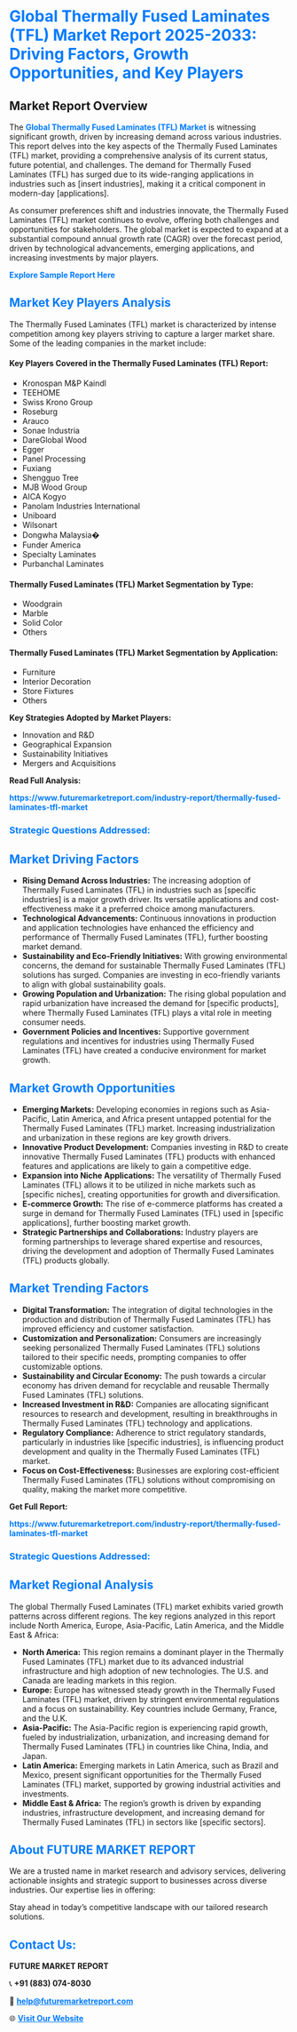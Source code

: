 <h1 style="color: #007BFF;">Global Thermally Fused Laminates (TFL) Market Report 2025-2033: Driving Factors, Growth Opportunities, and Key Players</h1>

<section id="overview">
<h2>Market Report Overview</h2>
<p>The <a href="https://www.futuremarketreport.com/industry-report/thermally-fused-laminates-tfl-market" style="color: #007BFF; text-decoration: none;"><strong>Global Thermally Fused Laminates (TFL) Market</strong></a> is witnessing significant growth, driven by increasing demand across various industries. This report delves into the key aspects of the Thermally Fused Laminates (TFL) market, providing a comprehensive analysis of its current status, future potential, and challenges. The demand for Thermally Fused Laminates (TFL) has surged due to its wide-ranging applications in industries such as [insert industries], making it a critical component in modern-day [applications].</p>
<p>As consumer preferences shift and industries innovate, the Thermally Fused Laminates (TFL) market continues to evolve, offering both challenges and opportunities for stakeholders. The global market is expected to expand at a substantial compound annual growth rate (CAGR) over the forecast period, driven by technological advancements, emerging applications, and increasing investments by major players.</p>
</section>

<section id="overview">
<p><a href="https://www.futuremarketreport.com/request-sample/reportId=97052" style="color: #007BFF; text-decoration: none;"><strong>Explore Sample Report Here</strong></a></p>
</section>

<section id="key-players">
<h2 style="color: #007BFF;">Market Key Players Analysis</h2>
<p>The Thermally Fused Laminates (TFL) market is characterized by intense competition among key players striving to capture a larger market share. Some of the leading companies in the market include:</p>
<h4>Key Players Covered in the Thermally Fused Laminates (TFL) Report:</h4>
<ul><li>Kronospan M&amp;P Kaindl</li><li>TEEHOME</li><li>Swiss Krono Group</li><li>Roseburg</li><li>Arauco</li><li>Sonae Industria</li><li>DareGlobal Wood</li><li>Egger</li><li>Panel Processing</li><li>Fuxiang</li><li>Shengguo Tree</li><li>MJB Wood Group</li><li>AICA Kogyo</li><li>Panolam Industries International</li><li>Uniboard</li><li>Wilsonart</li><li>Dongwha Malaysia�</li><li>Funder America</li><li>Specialty Laminates</li><li>Purbanchal Laminates</li></ul>
<h4>Thermally Fused Laminates (TFL) Market Segmentation by Type:</h4>
<ul><li>Woodgrain</li><li>Marble</li><li>Solid Color</li><li>Others</li></ul>

<h4>Thermally Fused Laminates (TFL) Market Segmentation by Application:</h4>
<ul><li>Furniture</li><li>Interior Decoration</li><li>Store Fixtures</li><li>Others</li></ul>
<p><strong>Key Strategies Adopted by Market Players:</strong></p>
<ul>
<li>Innovation and R&D</li>
<li>Geographical Expansion</li>
<li>Sustainability Initiatives</li>
<li>Mergers and Acquisitions</li>
</ul>
</section>

<section>
<p><strong>Read Full Analysis: </strong></p><a href="https://www.futuremarketreport.com/industry-report/thermally-fused-laminates-tfl-market" style="color: #007BFF; text-decoration: none;"><strong>https://www.futuremarketreport.com/industry-report/thermally-fused-laminates-tfl-market</strong></a>
<h3 style="color: #007BFF;">Strategic Questions Addressed:</h3>
</section>

<section id="driving-factors">
<h2 style="color: #007BFF;">Market Driving Factors</h2>
<ul>
<li><strong>Rising Demand Across Industries:</strong> The increasing adoption of Thermally Fused Laminates (TFL) in industries such as [specific industries] is a major growth driver. Its versatile applications and cost-effectiveness make it a preferred choice among manufacturers.</li>
<li><strong>Technological Advancements:</strong> Continuous innovations in production and application technologies have enhanced the efficiency and performance of Thermally Fused Laminates (TFL), further boosting market demand.</li>
<li><strong>Sustainability and Eco-Friendly Initiatives:</strong> With growing environmental concerns, the demand for sustainable Thermally Fused Laminates (TFL) solutions has surged. Companies are investing in eco-friendly variants to align with global sustainability goals.</li>
<li><strong>Growing Population and Urbanization:</strong> The rising global population and rapid urbanization have increased the demand for [specific products], where Thermally Fused Laminates (TFL) plays a vital role in meeting consumer needs.</li>
<li><strong>Government Policies and Incentives:</strong> Supportive government regulations and incentives for industries using Thermally Fused Laminates (TFL) have created a conducive environment for market growth.</li>
</ul>
</section>

<section id="growth-opportunities">
<h2 style="color: #007BFF;">Market Growth Opportunities</h2>
<ul>
<li><strong>Emerging Markets:</strong> Developing economies in regions such as Asia-Pacific, Latin America, and Africa present untapped potential for the Thermally Fused Laminates (TFL) market. Increasing industrialization and urbanization in these regions are key growth drivers.</li>
<li><strong>Innovative Product Development:</strong> Companies investing in R&D to create innovative Thermally Fused Laminates (TFL) products with enhanced features and applications are likely to gain a competitive edge.</li>
<li><strong>Expansion into Niche Applications:</strong> The versatility of Thermally Fused Laminates (TFL) allows it to be utilized in niche markets such as [specific niches], creating opportunities for growth and diversification.</li>
<li><strong>E-commerce Growth:</strong> The rise of e-commerce platforms has created a surge in demand for Thermally Fused Laminates (TFL) used in [specific applications], further boosting market growth.</li>
<li><strong>Strategic Partnerships and Collaborations:</strong> Industry players are forming partnerships to leverage shared expertise and resources, driving the development and adoption of Thermally Fused Laminates (TFL) products globally.</li>
</ul>
</section>

<section id="trending-factors">
<h2 style="color: #007BFF;">Market Trending Factors</h2>
<ul>
<li><strong>Digital Transformation:</strong> The integration of digital technologies in the production and distribution of Thermally Fused Laminates (TFL) has improved efficiency and customer satisfaction.</li>
<li><strong>Customization and Personalization:</strong> Consumers are increasingly seeking personalized Thermally Fused Laminates (TFL) solutions tailored to their specific needs, prompting companies to offer customizable options.</li>
<li><strong>Sustainability and Circular Economy:</strong> The push towards a circular economy has driven demand for recyclable and reusable Thermally Fused Laminates (TFL) solutions.</li>
<li><strong>Increased Investment in R&D:</strong> Companies are allocating significant resources to research and development, resulting in breakthroughs in Thermally Fused Laminates (TFL) technology and applications.</li>
<li><strong>Regulatory Compliance:</strong> Adherence to strict regulatory standards, particularly in industries like [specific industries], is influencing product development and quality in the Thermally Fused Laminates (TFL) market.</li>
<li><strong>Focus on Cost-Effectiveness:</strong> Businesses are exploring cost-efficient Thermally Fused Laminates (TFL) solutions without compromising on quality, making the market more competitive.</li>
</ul>
</section>

<section>
<p><strong>Get Full Report: </strong></p><a href="https://www.futuremarketreport.com/industry-report/thermally-fused-laminates-tfl-market" style="color: #007BFF; text-decoration: none;"><strong>https://www.futuremarketreport.com/industry-report/thermally-fused-laminates-tfl-market</strong></a>
<h3 style="color: #007BFF;">Strategic Questions Addressed:</h3>
</section>


<section id="regional-analysis">
<h2 style="color: #007BFF;">Market Regional Analysis</h2>
<p>The global Thermally Fused Laminates (TFL) market exhibits varied growth patterns across different regions. The key regions analyzed in this report include North America, Europe, Asia-Pacific, Latin America, and the Middle East & Africa:</p>
<ul>
<li><strong>North America:</strong> This region remains a dominant player in the Thermally Fused Laminates (TFL) market due to its advanced industrial infrastructure and high adoption of new technologies. The U.S. and Canada are leading markets in this region.</li>
<li><strong>Europe:</strong> Europe has witnessed steady growth in the Thermally Fused Laminates (TFL) market, driven by stringent environmental regulations and a focus on sustainability. Key countries include Germany, France, and the U.K.</li>
<li><strong>Asia-Pacific:</strong> The Asia-Pacific region is experiencing rapid growth, fueled by industrialization, urbanization, and increasing demand for Thermally Fused Laminates (TFL) in countries like China, India, and Japan.</li>
<li><strong>Latin America:</strong> Emerging markets in Latin America, such as Brazil and Mexico, present significant opportunities for the Thermally Fused Laminates (TFL) market, supported by growing industrial activities and investments.</li>
<li><strong>Middle East & Africa:</strong> The region’s growth is driven by expanding industries, infrastructure development, and increasing demand for Thermally Fused Laminates (TFL) in sectors like [specific sectors].</li>
</ul>
</section>

<footer>
<h2 style="color: #007BFF;">About FUTURE MARKET REPORT</h2>
<p>We are a trusted name in market research and advisory services, delivering actionable insights and strategic support to businesses across diverse industries. Our expertise lies in offering:</p>

<p>Stay ahead in today’s competitive landscape with our tailored research solutions.</p>

<h2 style="color: #007BFF;">Contact Us:</h2>
<p><strong>FUTURE MARKET REPORT</strong></p>
<p>📞 <strong>+91 (883) 074-8030</strong></p>
<p>📧 <strong><a href="mailto:help@futuremarketreport.com" style="color: #007BFF;">help@futuremarketreport.com</a></strong></p>
<p>🌐 <strong><a href="https://www.futuremarketreport.com/" style="color: #007BFF;">Visit Our Website</a></strong></p>
</footer>